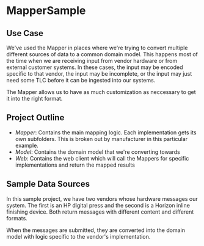 # MapperSample #

## Use Case ##

We've used the Mapper in places where we're trying to convert multiple different sources of data to a common domain model. This happens most of the time when we are receiving input from vendor hardware or from external customer systems. In these cases, the input may be encoded specific to that vendor, the input may be incomplete, or the input may just need some TLC before it can be ingested into our systems. 

The Mapper allows us to have as much customization as neccessary to get it into the right format.

## Project Outline ##

* _Mapper_: Contains the main mapping logic. Each implementation gets its own subfolders. This is broken out by manufacturer in this particular example.
* _Model_: Contains the domain model that we're converting towards
* _Web_: Contains the web client which will call the Mappers for specific implementations and return the mapped results

## Sample Data Sources ##

In this sample project, we have two vendors whose hardware messages our system. The first is an HP digital press and the second is a Horizon inline finishing device. Both return messages with different content and different formats. 

When the messages are submitted, they are converted into the domain model with logic specific to the vendor's implementation.